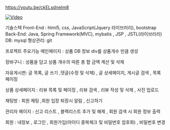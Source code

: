 https://youtu.be/ckELsdneIm8

[![Video](http://img.youtube.com/vi/ckELsdneIm8/0.jpg)](https://youtu.be/ckELsdneIm8) 

기술스택
Front-End : html5, css, JavaScript(Jquery 라이브러리), bootstrap
Back-End: Java, Spring Framework(MVC), mybatis , JSP , JSTL(라이브러리)
DB: mysql
형상관리: git

프로젝트 주요기능
메인페이지 : 상품 DB 정보 div를 상품개수 만큼 생성

장바구니 : 상품을 담고 상품 개수의 따른 총 합 금액 계산 및 삭제

자유게시판: 글 목록, 글 쓰기 ,댓글(수정 및 삭제) , 글 상세페이지, 게시글 검색 , 목록 페이징

상품 상세페이지 : 리뷰 목록 및 페이징 , 리뷰 검색 , 리뷰 작성 및 삭제 , 사진 업로드

채팅방 : 회원 채팅 ,회원 입장 퇴장시 알림 , 신고하기

관리자 페이지 : 신고 리스트 , 블랙리스트 추가 및 해제 , 회원 검색 시 회원 정보 출력

회원 : 내정보 , 로그인 , 회원가입(아이디 중복체크 및 비밀번호 암호화) , 비밀번호 변경

